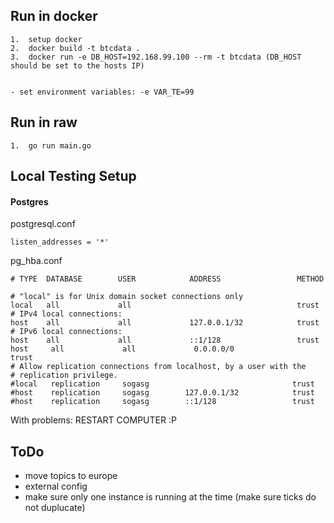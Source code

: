 ## Run in docker

    1.  setup docker
    2.  docker build -t btcdata .
    3.  docker run -e DB_HOST=192.168.99.100 --rm -t btcdata (DB_HOST should be set to the hosts IP)


    - set environment variables: -e VAR_TE=99

## Run in raw
    1.  go run main.go

## Local Testing Setup

#### Postgres

postgresql.conf

    listen_addresses = '*'

pg_hba.conf

    # TYPE  DATABASE        USER            ADDRESS                 METHOD

    # "local" is for Unix domain socket connections only
    local   all             all                                     trust
    # IPv4 local connections:
    host    all             all             127.0.0.1/32            trust
    # IPv6 local connections:
    host    all             all             ::1/128                 trust
    host     all             all             0.0.0.0/0                 trust
    # Allow replication connections from localhost, by a user with the
    # replication privilege.
    #local   replication     sogasg                                trust
    #host    replication     sogasg        127.0.0.1/32            trust
    #host    replication     sogasg        ::1/128                 trust

With problems: RESTART COMPUTER :P

## ToDo

-   move topics to europe
-   external config
-   make sure only one instance is running at the time (make sure ticks do not duplucate)